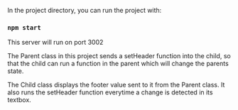 In the project directory, you can run the project with:

### `npm start`

This server will run on port 3002

The Parent class in this project sends a setHeader function into the child, so that the child can run a function in the parent which will change the parents state.

The Child class displays the footer value sent to it from the Parent class. It also runs the setHeader function everytime a change is detected in its textbox.